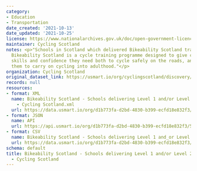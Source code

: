 ```yaml
---
category:
- Education
- Transportation
date_created: '2021-10-13'
date_updated: '2021-10-25'
license: https://www.nationalarchives.gov.uk/doc/open-government-licence/version/3/
maintainer: Cycling Scotland
notes: <p>"Schools in Scotland which delivered Bikeability Scotland training in 2019/20.
  Bikeability Scotland is a cycle training programme designed to give children the
  skills and confidence they need both to cycle safely on the roads, and to encourage
  them to carry on cycling into adulthood."</p>
organization: Cycling Scotland
original_dataset_link: https://usmart.io/org/cyclingscotland/discovery/discovery-view-detail/b9fa9cf4-16b3-4d13-97c0-29c2d0c21d6a
records: null
resources:
- format: XML
  name: Bikeability Scotland - Schools delivering Level 1 and/or Level 2 - 2019/20
    - Cycling Scotland.xml
  url: https://data.usmart.io/org/d1b773fa-d2bd-4830-b399-ecfd18e832f3/resource?resourceGUID=5a716f5c-b44b-42ff-aa29-9fccba0aab6f
- format: JSON
  name: API
  url: https://api.usmart.io/org/d1b773fa-d2bd-4830-b399-ecfd18e832f3/51a9ebdd-ce35-4dfe-8921-1bc8207b4b5e/1/urql
- format: CSV
  name: Bikeability Scotland - Schools delivering Level 1 and_or Level 2 - 2019_20.csv
  url: https://data.usmart.io/org/d1b773fa-d2bd-4830-b399-ecfd18e832f3/resource?resourceGUID=45d4ec00-30ba-4175-a12d-7e5f4e38a5b2
schema: default
title: Bikeability Scotland - Schools delivering Level 1 and/or Level 2 - 2019/20
  - Cycling Scotland
---
```

